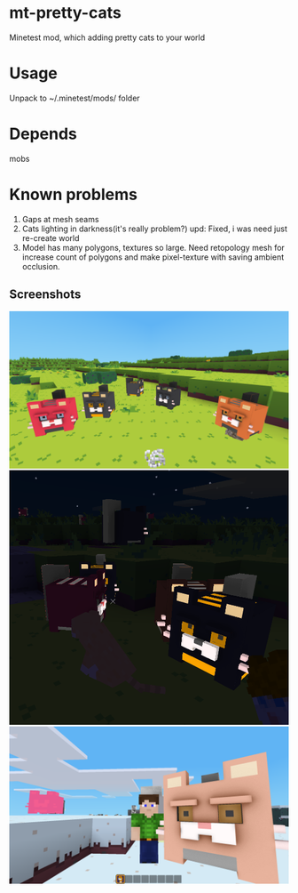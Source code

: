 # mt-pretty-cats
Minetest mod, which adding pretty cats to your world

# Usage
Unpack to ~/.minetest/mods/ folder

# Depends
mobs

# Known problems
1. Gaps at mesh seams
2. Cats lighting in darkness(it's really problem?) upd: Fixed, i was need just re-create world
3. Model has many polygons, textures so large. Need retopology mesh for increase count of polygons and make pixel-texture with saving ambient occlusion.

## Screenshots
![Cats](./screenshots/1.png "Cats")
![Cats in darkness](./screenshots/2.png "Cats in darkess")
![Big pussy](./screenshots/3.png "Big pussy")
